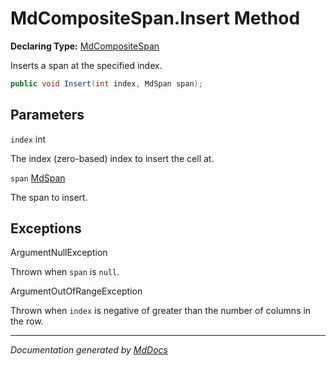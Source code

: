 # MdCompositeSpan.Insert Method

**Declaring Type:** [MdCompositeSpan](../index.md)

Inserts a span at the specified index.

```csharp
public void Insert(int index, MdSpan span);
```

## Parameters

`index`  int

The index (zero\-based) index to insert the cell at.

`span`  [MdSpan](../../MdSpan/index.md)

The span to insert.

## Exceptions

ArgumentNullException

Thrown when `span` is `null`.

ArgumentOutOfRangeException

Thrown when `index` is negative of greater than the number of columns in the row.

___

*Documentation generated by [MdDocs](https://github.com/ap0llo/mddocs)*
